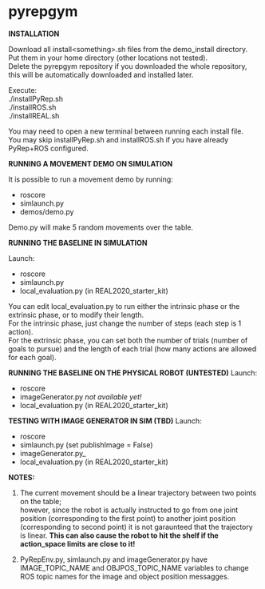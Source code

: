 # pyrepgym

**INSTALLATION**

Download all install&lt;something&gt;.sh files from the demo_install directory.  
Put them in your home directory (other locations not tested).  
Delete the pyrepgym repository if you downloaded the whole repository, this will be automatically downloaded and installed later.  

Execute:  
./installPyRep.sh  
./installROS.sh  
./installREAL.sh  

You may need to open a new terminal between running each install file.  
You may skip installPyRep.sh and installROS.sh if you have already PyRep+ROS configured.  


**RUNNING A MOVEMENT DEMO ON SIMULATION**

It is possible to run a movement demo by running:  
- roscore  
- simlaunch.py  
- demos/demo.py  

Demo.py will make 5 random movements over the table.  

**RUNNING THE BASELINE IN SIMULATION**

Launch:  
- roscore  
- simlaunch.py  
- local\_evaluation.py (in REAL2020_starter_kit)  

You can edit local\_evaluation.py to run either the intrinsic phase or the extrinsic phase, or to modify their length.  
For the intrinsic phase, just change the number of steps (each step is 1 action).  
For the extrinsic phase, you can set both the number of trials (number of goals to pursue) and the length of each trial (how many actions are allowed for each goal).  

**RUNNING THE BASELINE ON THE PHYSICAL ROBOT (UNTESTED)**
Launch:  
- roscore  
- imageGenerator.py _not available yet!_  
- local\_evaluation.py (in REAL2020_starter_kit)  

**TESTING WITH IMAGE GENERATOR IN SIM (TBD)**
Launch:  
- roscore  
- simlaunch.py (set publishImage = False)  
- imageGenerator.py_  
- local\_evaluation.py (in REAL2020_starter_kit)  


**NOTES:**
1) The current movement should be a linear trajectory between two points on the table;  
however, since the robot is actually instructed to go from one joint position (corresponding to the first point) to another joint position (corresponding to second point) it is not garaunteed that the trajectory is linear. **This can also cause the robot to hit the shelf if the action_space limits are close to it!**  

2) PyRepEnv.py, simlaunch.py and imageGenerator.py have IMAGE\_TOPIC\_NAME and OBJPOS\_TOPIC\_NAME variables to change ROS topic names for the image and object position messagges.








